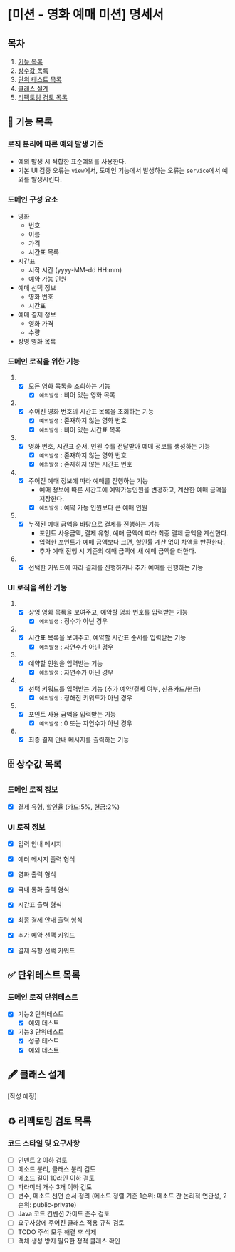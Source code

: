 # [미션 - 영화 예매 미션] 명세서

## 목차

1. [기능 목록](#-기능-목록)
2. [상수값 목록](#-상수값-목록)
3. [단위 테스트 목록](#-단위테스트-목록)
4. [클래스 설계](#-클래스-설계)
5. [리팩토링 검토 목록](#%EF%B8%8F-리팩토링-검토-목록)

## 🚀 기능 목록

### 로직 분리에 따른 예외 발생 기준

- 예외 발생 시 적합한 표준예외를 사용한다.
- 기본 UI 검증 오류는 `view`에서, 도메인 기능에서 발생하는 오류는 `service`에서 예외를 발생시킨다.

### 도메인 구성 요소

- 영화
    - 번호
    - 이름
    - 가격
    - 시간표 목록
- 시간표
    - 시작 시간 (yyyy-MM-dd HH:mm)
    - 예약 가능 인원
- 예매 선택 정보
    - 영화 번호
    - 시간표
- 예매 결제 정보
    - 영화 가격
    - 수량
- 상영 영화 목록

### 도메인 로직을 위한 기능

1.
    - [x] 모든 영화 목록을 조회하는 기능
        - [x] `예외발생` : 비어 있는 영화 목록

2.
    - [x] 주어진 영화 번호의 시간표 목록을 조회하는 기능
        - [x] `예외발생` : 존재하지 않는 영화 번호
        - [x] `예외발생` : 비어 있는 시간표 목록
3.
    - [x] 영화 번호, 시간표 순서, 인원 수를 전달받아 예매 정보를 생성하는 기능
        - [x] `예외발생` : 존재하지 않는 영화 번호
        - [x] `예외발생` : 존재하지 않는 시간표 번호
4.
    - [x] 주어진 예매 정보에 따라 예매를 진행하는 기능
        - 예매 정보에 따른 시간표에 예약가능인원을 변경하고, 계산한 예매 금액을 저장한다.
        - [x] `예외발생` : 예약 가능 인원보다 큰 예매 인원
5.
    - [x] 누적된 예매 금액을 바탕으로 결제를 진행하는 기능
        - 포인트 사용금액, 결제 유형, 예매 금액에 따라 최종 결제 금액을 계산한다.
        - 입력한 포인트가 예매 금액보다 크면, 할인률 계산 없이 차액을 반환한다.
        - 추가 예매 진행 시 기존의 예매 금액에 새 예매 금액을 더한다.
6.
    - [x] 선택한 키워드에 따라 결제를 진행하거나 추가 예매를 진행하는 기능

### UI 로직을 위한 기능

1.
    - [x] 상영 영화 목록을 보여주고, 예약할 영화 번호를 입력받는 기능
        - [x] `예외발생` : 정수가 아닌 경우
2.
    - [x] 시간표 목록을 보여주고, 예약할 시간표 순서를 입력받는 기능
        - [x] `예외발생` : 자연수가 아닌 경우
3.
    - [x] 예약할 인원을 입력받는 기능
        - [x] `예외발생` : 자연수가 아닌 경우
4.
    - [x] 선택 키워드를 입력받는 기능 (추가 예약/결제 여부, 신용카드/현금)
        - [x] `예외발생` : 정해진 키워드가 아닌 경우
5.
    - [x] 포인트 사용 금액을 입력받는 기능
        - [x] `예외발생` : 0 또는 자연수가 아닌 경우
6.
    - [x] 최종 결제 안내 메시지를 출력하는 기능

## 🗄 상수값 목록

### 도메인 로직 정보

- [x] 결제 유형, 할인율 (카드:5%, 현금:2%)

### UI 로직 정보

- [x] 입력 안내 메시지
- [x] 에러 메시지 출력 형식
- [x] 영화 출력 형식
- [x] 국내 통화 출력 형식
- [x] 시간표 출력 형식
- [X] 최종 결제 안내 출력 형식

- [x] 추가 예약 선택 키워드
- [x] 결제 유형 선택 키워드

## ✅ 단위테스트 목록

### 도메인 로직 단위테스트

- [x] 기능2 단위테스트
    - [x] 예외 테스트
- [x] 기능3 단위테스트
    - [x] 성공 테스트
    - [x] 예외 테스트

## 🖋 클래스 설계

[작성 예정]

## ♻️ 리팩토링 검토 목록

### 코드 스타일 및 요구사항

- [ ] 인덴트 2 이하 검토
- [ ] 메소드 분리, 클래스 분리 검토
- [ ] 메소드 길이 10라인 이하 검토
- [ ] 파라미터 개수 3개 이하 검토
- [ ] 변수, 메소드 선언 순서 정리 (메소드 정렬 기준 1순위: 메소드 간 논리적 연관성, 2순위: public-private)
- [ ] Java 코드 컨벤션 가이드 준수 검토
- [ ] 요구사항에 주어진 클래스 적용 규칙 검토
- [ ] TODO 주석 모두 해결 후 삭제
- [ ] 객체 생성 방지 필요한 정적 클래스 확인